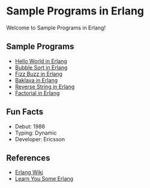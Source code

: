 # Sample Programs in Erlang

Welcome to Sample Programs in Erlang!

## Sample Programs

- [Hello World in Erlang](https://github.com/TheRenegadeCoder/sample-programs/issues/321)
- [Bubble Sort in Erlang](https://github.com/TheRenegadeCoder/sample-programs/issues/1140)
- [Fizz Buzz in Erlang](https://github.com/TheRenegadeCoder/sample-programs/issues/1166)
- [Baklava in Erlang](https://github.com/TheRenegadeCoder/sample-programs/issues/1183)
- [Reverse String in Erlang](https://github.com/TheRenegadeCoder/sample-programs/issues/1199)
- [Factorial in Erlang](https://github.com/TheRenegadeCoder/sample-programs/issues/1203)

## Fun Facts

- Debut: 1986
- Typing: Dynamic
- Developer: Ericsson

## References

- [Erlang Wiki](https://en.wikipedia.org/wiki/Erlang_(programming_language))
- [Learn You Some Erlang](https://learnyousomeerlang.com/content)
